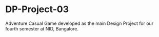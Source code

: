 # DP-Project-03
Adventure Casual Game developed as the main Design Project for our fourth semester at NID, Bangalore.
